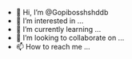 - 👋 Hi, I’m @Gopibosshshddb
- 👀 I’m interested in ...
- 🌱 I’m currently learning ...
- 💞️ I’m looking to collaborate on ...
- 📫 How to reach me ...

<!---
Gopibosshshddb/Gopibosshshddb is a ✨ special ✨ repository because its `README.md` (this file) appears on your GitHub profile.
You can click the Preview link to take a look at your changes.
--->
